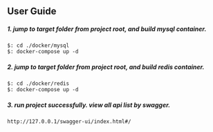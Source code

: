 ## User Guide

##### 1. jump to target folder from project root, and build mysql container.
```
$: cd ./docker/mysql
$: docker-compose up -d
```
##### 2. jump to target folder from project root, and build redis container.
```
$: cd ./docker/redis
$: docker-compose up -d
```
##### 3. run project successfully. view all api list by swagger. 
```
http://127.0.0.1/swagger-ui/index.html#/
```